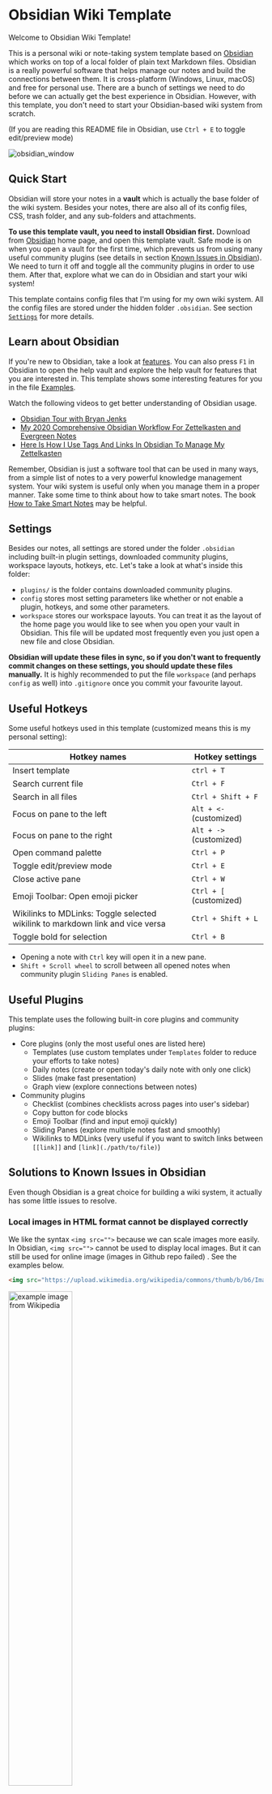 # Obsidian Wiki Template
Welcome to Obsidian Wiki Template!

This is a personal wiki or note-taking system template based on [Obsidian](https://obsidian.md/) which works on top of a local folder of plain text Markdown files. Obsidian is a really powerful software that helps manage our notes and build the connections between them. It is cross-platform (Windows, Linux, macOS) and free for personal use. There are a bunch of settings we need to do before we can actually get the best experience in Obsidian. However, with this template, you don't need to start your Obsidian-based wiki system from scratch.

(If you are reading this README file in Obsidian, use `Ctrl + E` to toggle edit/preview mode)

![obsidian_window](asserts/obsidian_window.png)

## Quick Start

Obsidian will store your notes in a **vault** which is actually the base folder of the wiki system. Besides your notes, there are also all of its config files, CSS, trash folder, and any sub-folders and attachments.

**To use this template vault, you need to install Obsidian first.** Download from [Obsidian](https://obsidian.md/) home page, and open this template vault. Safe mode is on when you open a vault for the first time, which prevents us from using many useful community plugins (see details in section [Known Issues in Obsidian](#Known-Issues-in-Obsidian)). We need to turn it off and toggle all the community plugins in order to use them. After that, explore what we can do in Obsidian and start your wiki system!

This template contains config files that I'm using for my own wiki system. All the config files are stored under the hidden folder `.obsidian`. See section [`Settings`](#Settings) for more details.

## Learn about Obsidian

If you're new to Obsidian, take a look at [features](https://obsidian.md/features). You can also press `F1` in Obsidian to open the help vault and explore the help vault for features that you are interested in.  This template shows some interesting features for you in the file [Examples](Examples.md). 

Watch the following videos to get better understanding of Obsidian usage.

- [Obsidian Tour with Bryan Jenks](https://www.youtube.com/watch?v=GurXxeaq68o)
- [My 2020 Comprehensive Obsidian Workflow For Zettelkasten and Evergreen Notes](https://www.youtube.com/watch?v=Ewhfok91AdE)
- [Here Is How I Use Tags And Links In Obsidian To Manage My Zettelkasten](https://www.youtube.com/watch?v=zIh1S7ra3aI)

Remember, Obsidian is just a software tool that can be used in many ways, from a simple list of notes to a very powerful knowledge management system. Your wiki system is useful only when you manage them in a proper manner. Take some time to think about how to take smart notes. The book [How to Take Smart Notes](https://takesmartnotes.com/) may be helpful.

## Settings

Besides our notes, all settings are stored under the folder `.obsidian` including built-in plugin settings, downloaded community plugins, workspace layouts, hotkeys, etc. Let's take a look at what's inside this folder:

- `plugins/` is the folder contains downloaded community plugins.
- `config` stores most setting parameters like whether or not enable a plugin, hotkeys, and some other parameters.
- `workspace` stores our workspace layouts. You can treat it as the layout of the home page you would like to see when you open your vault in Obsidian. This file will be updated most frequently even you just open a new file and close Obsidian.

**Obsidian will update these files in sync, so if you don't want to frequently commit changes on these settings, you should update these files manually.** It is highly recommended to put the file `workspace` (and perhaps `config` as well) into `.gitignore` once you commit your favourite layout.

## Useful Hotkeys

Some useful hotkeys used in this template (customized means this is my personal setting):

| Hotkey names                                                 | Hotkey settings         |
| ------------------------------------------------------------ | ----------------------- |
| Insert template                                              | `ctrl + T`              |
| Search current file                                          | `Ctrl + F`              |
| Search in all files                                          | `Ctrl + Shift + F`      |
| Focus on pane to the left                                    | `Alt + <-` (customized) |
| Focus on pane to the right                                   | `Alt + ->` (customized) |
| Open command palette                                         | `Ctrl + P`              |
| Toggle edit/preview mode                                     | `Ctrl + E`              |
| Close active pane                                            | `Ctrl + W`              |
| Emoji Toolbar: Open emoji picker                             | `Ctrl + [` (customized) |
| Wikilinks to MDLinks: Toggle selected wikilink to markdown link and vice versa | `Ctrl + Shift + L`      |
| Toggle bold for selection                                    | `Ctrl + B`              |

- Opening a note with `Ctrl` key will open it in a new pane.
- `Shift + Scroll wheel` to scroll between all opened notes when community plugin `Sliding Panes` is enabled.


## Useful Plugins

This template uses the following built-in core plugins and community plugins:

- Core plugins (only the most useful ones are listed here)
  - Templates (use custom templates under `Templates` folder to reduce your efforts to take notes)
  - Daily notes (create or open today's daily note with only one click)
  - Slides (make fast presentation)
  - Graph view (explore connections between notes)
- Community plugins
  - Checklist (combines checklists across pages into user's sidebar)
  - Copy button for code blocks
  - Emoji Toolbar (find and input emoji quickly)
  - Sliding Panes (explore multiple notes fast and smoothly)
  - Wikilinks to MDLinks (very useful if you want to switch links between `[[link]]` and `[link](./path/to/file)`)

## Solutions to Known Issues in Obsidian

Even though Obsidian is a great choice for building a wiki system, it actually has some little issues to resolve.

### Local images in HTML format cannot be displayed correctly

We like the syntax `<img src="">` because we can scale images more easily. In Obsidian, `<img src="">` cannot be used to display local images. But it can still be used for online image (images in Github repo failed) . See the examples below.

```markdown
<img src="https://upload.wikimedia.org/wikipedia/commons/thumb/b/b6/Image_created_with_a_mobile_phone.png/1280px-Image_created_with_a_mobile_phone.png" width="50%" alt="example image from Wikipedia">
```

<img src="https://upload.wikimedia.org/wikipedia/commons/thumb/b/b6/Image_created_with_a_mobile_phone.png/1280px-Image_created_with_a_mobile_phone.png" width="50%" alt="example image from Wikipedia">

```markdown
<img src="https://github.com/Magic-wei/obsidian_wiki_template/blob/main/asserts/example_image.svg" width="50%" alt="example_image from Github repo">
```

<img src="https://github.com/Magic-wei/obsidian_wiki_template/blob/main/asserts/example_image.svg" width="50%" alt="example_image from Github repo">

```markdown
<img src="./asserts/example_image.svg" width="50%" alt="example_image from local file">
```

<img src="./asserts/example_image.svg" width="50%" alt="example_image from local file">

Solution is, we use table to help us arrange images. There is a template file named `Two-Column Images` which we can use to resize image to 50% width. This should work well in most cases.

```markdown
| Left | Right |
|-----|-----|
|![[example_image.svg]]|![example_image.svg](example_image.svg)|
```

| Left | Right |
|-----|-----|
|![[example_image.svg]]|![example_image.svg](./asserts/example_image.svg)|

### Safe mode is on every time we clone and open the vault for the first time

Safe mode will be initialized to `ON` every time we clone and open the vault for the first time on a new PC, which will prevent us from using community plugins.

Solution is:

1. Back up `.obsidian/config` and `.obsidian/workspace` before we clone and open the vault for the first time. 
2. Open the vault and turn off safe mode. 
3. Restore these two files with backup. Everything will be exactly what it was.

Feel free to use the script `setup.sh` to help backup or restore on Linux.

```bash
# Step 1: Back up (Run the script in the root directory of this repo)
./setup.sh backup

# Step 2: Open the vault and turn safe mode off.

# Step 3: Restore
./setup.sh restore

# See command instructions by
./setup.sh
./setup.sh -h
./setup.sh --help
```



## Credits

- **Shida Li** and **Erica Xu** for their excellent works on [Obsidian](https://obsidian.md/).
- **Bryan Jenks** for his wonderful and elaborated videos about how to take notes in Obsidian.